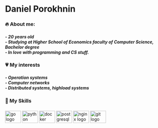 <h1 align="left">Daniel Porokhnin</h1>

###

<h3 align="left">🔥 About me:</h3>

###

<h5 align="left">- 20 years old<br>- Studying at Higher School of Economics faculty of Computer Science, Bachelor degree<br>- In love with programming and CS stuff.</h5>

###

<h3 align="left">💗 My interests</h3>

###

<h5 align="left">- Operation systems<br>- Computer networks<br>- Distributed systems, highload systems</h5>

###

<h3 align="left">🤹 My Skills</h3>

###

<div align="left">
  <img src="https://cdn.jsdelivr.net/gh/devicons/devicon/icons/go/go-original.svg" height="40" width="52" alt="go logo"  />
  <img src="https://cdn.jsdelivr.net/gh/devicons/devicon/icons/python/python-original.svg" height="40" width="52" alt="python logo"  />
  <img src="https://cdn.jsdelivr.net/gh/devicons/devicon/icons/docker/docker-original.svg" height="40" width="52" alt="docker logo"  />
  <img src="https://cdn.jsdelivr.net/gh/devicons/devicon/icons/postgresql/postgresql-original.svg" height="40" width="52" alt="postgresql logo"  />
  <img src="https://cdn.jsdelivr.net/gh/devicons/devicon/icons/nginx/nginx-original.svg" height="40" width="52" alt="nginx logo"  />
  <img src="https://cdn.jsdelivr.net/gh/devicons/devicon/icons/git/git-original.svg" height="40" width="52" alt="git logo"  />
</div>

###

###
